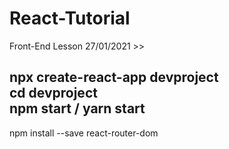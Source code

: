 # React-Tutorial
Front-End Lesson 27/01/2021 >>

npx create-react-app devproject <br/> 
cd devproject <br/>
npm start / yarn start <br/>
-----------------------------------
npm install --save react-router-dom
